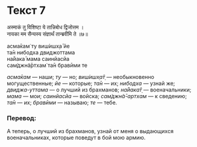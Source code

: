 # Текст 7

अस्माकं तु विशिष्टा ये तान्निबोध द्विजोत्तम ।  
नायका मम सैन्यस्य संज्ञार्थं तान्ब्रवीमि ते ॥७॥

асма̄кам̇ ту виш́ишх̣а̄ йе  
та̄н нибодха двиджоттама  
на̄йака̄ мама саинйасйа  
сам̇джн̃а̄ртхам̇ та̄н бравӣми те

_асма̄кам_ — наши; _ту_ — но; _виш́ишх̣а̄т̣_ — необыкновенно могущественные; _йе_ — которые; _та̄н_ — их; _нибодха_ — узнай же; _двиджа-уттама_ — о лучший из брахманов; _на̄йака̄т̣_ — военачальники; _мама_ — мои; _саинйасйа_ — войска; _сам̇джн̃а̄-артхам_ — к сведению; _та̄н_ — их; _бравӣми_ — называю; _те_ — тебе.

### Перевод:

А теперь, о лучший из брахманов, узнай от меня о выдающихся военачальниках, которые поведут в бой мою армию.